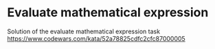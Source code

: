 # Evaluate mathematical expression

Solution of the evaluate mathematical expression task
https://www.codewars.com/kata/52a78825cdfc2cfc87000005